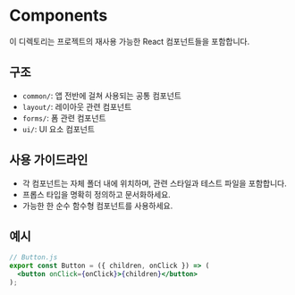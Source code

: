# Components

이 디렉토리는 프로젝트의 재사용 가능한 React 컴포넌트들을 포함합니다.

## 구조

- `common/`: 앱 전반에 걸쳐 사용되는 공통 컴포넌트
- `layout/`: 레이아웃 관련 컴포넌트
- `forms/`: 폼 관련 컴포넌트
- `ui/`: UI 요소 컴포넌트

## 사용 가이드라인

- 각 컴포넌트는 자체 폴더 내에 위치하며, 관련 스타일과 테스트 파일을 포함합니다.
- 프롭스 타입을 명확히 정의하고 문서화하세요.
- 가능한 한 순수 함수형 컴포넌트를 사용하세요.

## 예시

```jsx
// Button.js
export const Button = ({ children, onClick }) => (
  <button onClick={onClick}>{children}</button>
);